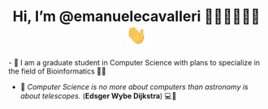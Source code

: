 <h1 align="center"> Hi, I’m @emanuelecavalleri 👨🏻‍🎓🙋🏻‍♂️ <img src="https://raw.githubusercontent.com/ABSphreak/ABSphreak/master/gifs/Hi.gif" width="40px" height="40px" /></h1>
- 👀 I am a graduate student in Computer Science with plans to specialize in the field of Bioinformatics 🧬🌱 

- 💬 *Computer Science is no more about computers than astronomy is about telescopes.* (**Edsger Wybe Dijkstra**) 💻🔭

<!---
emanuelecavalleri/emanuelecavalleri is a ✨ special ✨ repository because its `README.md` (this file) appears on your GitHub profile.
You can click the Preview link to take a look at your changes.
--->
